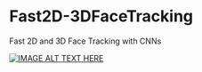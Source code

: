 # Fast2D-3DFaceTracking
Fast 2D and 3D Face Tracking with CNNs

[![IMAGE ALT TEXT HERE](https://img.youtube.com/vi/AWvbE70I-ys/0.jpg)](https://www.youtube.com/watch?v=AWvbE70I-ys)
